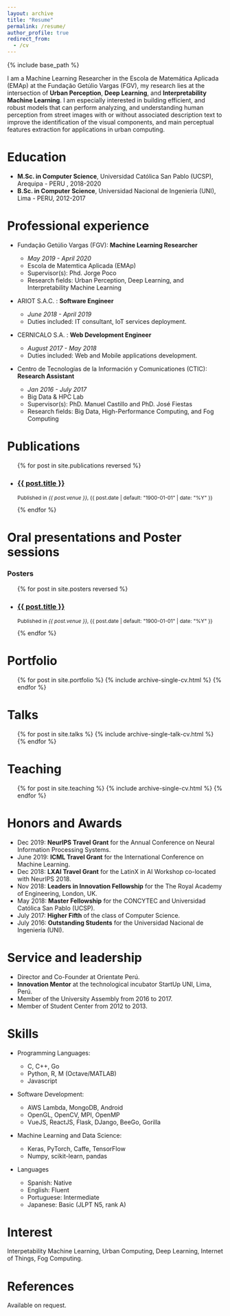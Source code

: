 ```yaml
---
layout: archive
title: "Resume"
permalink: /resume/
author_profile: true
redirect_from:
  - /cv
---
```


{% include base_path %}

I am a Machine Learning Researcher in the Escola de Matemática Aplicada (EMAp) at the Fundação Getúlio Vargas (FGV), my research lies at the intersection of **Urban Perception**, **Deep Learning**, and **Interpretability Machine Learning**. I am especially interested in building efficient, and robust models that can perform analyzing, and understanding human perception from street images with or without associated description text to improve the identification of the visual components, and main perceptual features extraction for applications in urban computing.

Education
======
* **M.Sc. in Computer Science**, Universidad Católica San Pablo (UCSP), Arequipa - PERU , 2018-2020
* **B.Sc. in Computer Science**, Universidad Nacional de Ingeniería (UNI), Lima - PERU, 2012-2017

Professional experience
======
* Fundação Getúlio Vargas (FGV): **Machine Learning Researcher**
  * *May 2019 - April 2020*  
  * Escola de Matemtica Aplicada (EMAp)
  * Supervisor(s): Phd. Jorge Poco
  * Research fields: Urban Perception, Deep Learning, and Interpretability Machine Learning

* ARIOT S.A.C. : **Software Engineer**  
  * *June 2018 - April 2019*  
  * Duties included: IT consultant, IoT services deployment.  

* CERNICALO S.A. : **Web Development Engineer**
  * *August 2017 - May 2018*  
  * Duties included: Web and Mobile applications development.  

* Centro de Tecnologías de la Información y Comunicationes (CTIC): **Research Assistant**
  * *Jan 2016 - July 2017*  
  * Big Data & HPC Lab  
  * Supervisor(s): PhD. Manuel Castillo and PhD. José Fiestas  
  * Research fields: Big Data, High-Performance Computing, and Fog Computing  

Publications
======
  <ul>{% for post in site.publications reversed %}
    <li>
      <h3 class="archive__item-title" itemprop="headline"> <a href="{{ post.event }}" rel="permalink">{{ post.title }}</a></h3>
      <p style="font-size:12px">Published in <i>{{ post.venue }}</i>, {{ post.date | default: "1900-01-01" | date: "%Y" }} </p>
    </li>
  {% endfor %}</ul>

Oral presentations and Poster sessions
======
### Posters  
  <ul>{% for post in site.posters reversed %}
    <li>
      <h3 class="archive__item-title" itemprop="headline"> <a href="{{ post.event }}" rel="permalink">{{ post.title }}</a></h3>
      <p style="font-size:12px">Published in <i>{{ post.venue }}</i>, {{ post.date | default: "1900-01-01" | date: "%Y" }} </p>
    </li>
  {% endfor %}</ul>
<!--
### Presentations
  <ul>{% for post in site.presentations reversed %}
    <li>
      <h3 class="archive__item-title" itemprop="headline"> <a href="{{ post.event }}" rel="permalink">{{ post.title }}</a></h3>
      <p style="font-size:12px">Published in <i>{{ post.venue }}</i>, {{ post.date | default: "1900-01-01" | date: "%Y" }} </p>
    </li>
  {% endfor %}</ul>
-->

Portfolio
======
  <ul>{% for post in site.portfolio %}
    {% include archive-single-cv.html %}
  {% endfor %}</ul>
  
Talks
======
  <ul>{% for post in site.talks %}
    {% include archive-single-talk-cv.html %}
  {% endfor %}</ul>
  
Teaching
======
  <ul>{% for post in site.teaching %}
    {% include archive-single-cv.html %}
  {% endfor %}</ul>
  
Honors and Awards
======
* Dec 2019: __NeurIPS Travel Grant__ for the Annual Conference on Neural Information Processing Systems.
* June 2019: __ICML Travel Grant__ for the International Conference on Machine Learning.
* Dec 2018: __LXAI Travel Grant__ for the LatinX in AI Workshop  co-located with NeurIPS 2018.
* Nov 2018: __Leaders in Innovation Fellowship__ for the The Royal Academy of Engineering, London, UK.
* May 2018: __Master Fellowship__ for the CONCYTEC and Universidad Católica San Pablo (UCSP).
* July 2017: __Higher Fifth__ of the class of Computer Science. 
* July 2016: __Outstanding Students__ for the Universidad Nacional de Ingeniería (UNI).

Service and leadership
======
* Director and Co-Founder at Orientate Perú.
* __Innovation Mentor__ at the technological incubator StartUp UNI, Lima, Perú.
* Member of the University Assembly from 2016 to 2017.
* Member of Student Center from 2012 to 2013.
  
Skills
======
* Programming Languages:
  * C, C++, Go
  * Python, R, M (Octave/MATLAB)
  * Javascript

* Software Development:
  * AWS Lambda, MongoDB, Android
  * OpenGL, OpenCV, MPI, OpenMP
  * VueJS, ReactJS, Flask, DJango, BeeGo, Gorilla

* Machine Learning and Data Science:
  * Keras, PyTorch, Caffe, TensorFlow
  * Numpy, scikit-learn, pandas

* Languages
  * Spanish: Native
  * English: Fluent
  * Portuguese: Intermediate
  * Japanese: Basic (JLPT N5, rank A)

Interest
======
Interpetability Machine Learning, Urban Computing, Deep Learning, Internet of Things, Fog Computing.

References
======
Available on request.
